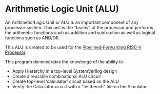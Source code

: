 # Arithmetic Logic Unit (ALU)

An Arithmetic/Logic Unit or ALU is an important component of any processor system. This unit is the “brains” of the processor and performs the arithmetic functions such as addition and subtraction as well as logical functions such as AND/OR. 

This ALU is created to be used for the [Pipelined-Forwarding RISC-V Processor]().

This program demonstrates the knowledge of the ability to
* Apply Hierarchy in a top-level SystemVerilog design
* Create a reusable combinational ALU circuit
* Create top-level ‘calculator’ circuit based on the ALU
* Verify the Calculator circuit with a “testbench” file on the Simulator
